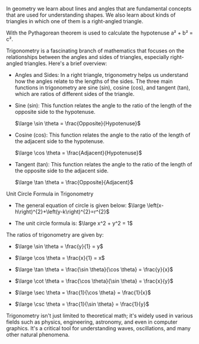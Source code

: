 In geometry we learn about lines and angles that are fundamental concepts that are used for understanding shapes. We also learn about kinds of triangles in which one of them is a right-angled triangle.

With the Pythagorean theorem is used to calculate the hypotenuse a² + b² = c².


Trigonometry is a fascinating branch of mathematics that focuses on the 
relationships between the angles and sides of triangles, especially right-angled triangles. Here's a brief overview:

- Angles and Sides: In a right triangle, trigonometry helps us understand how the angles 
  relate to the lengths of the sides. The three main functions in trigonometry are sine (sin),
  cosine (cos), and tangent (tan), which are ratios of different sides of the triangle.

- Sine (sin): This function relates the angle to the ratio of the length of the opposite side 
  to the hypotenuse.

  $\large \sin \theta = \frac{Opposite}{Hypotenuse}$
  
- Cosine (cos): This function relates the angle to the ratio of the length of the adjacent 
  side to the hypotenuse.

  $\large \cos \theta = \frac{Adjacent}{Hypotenuse}$
  
- Tangent (tan): This function relates the angle to the ratio of the length of the opposite 
  side to the adjacent side.

  $\large \tan \theta = \frac{Opposite}{Adjacent}$
  
Unit Circle Formula in Trigonometry

- The general equation of circle is given below:
$\large \left(x-h\right)^{2}+\left(y-k\right)^{2}=r^{2}$

- The unit circle formula is:
$\large x^2 + y^2 = 1$

The ratios of trigonometry are given by:

- $\large \sin \theta = \frac{y}{1} = y$

- $\large \cos \theta = \frac{x}{1} = x$

- $\large \tan \theta = \frac{\sin \theta}{\cos \theta} = \frac{y}{x}$

- $\large \cot \theta = \frac{\cos \theta}{\sin \theta} = \frac{x}{y}$

- $\large \sec \theta = \frac{1}{\cos \theta} = \frac{1}{x}$

- $\large \csc \theta = \frac{1}{\sin \theta} = \frac{1}{y}$





Trigonometry isn't just limited to theoretical math; it's widely used in various fields such as physics, engineering, astronomy, and even in computer graphics. It's a critical tool for understanding waves, oscillations, and many other natural phenomena.
